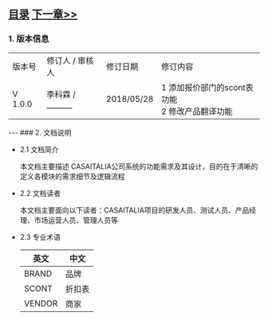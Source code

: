 ## [目录](../readme.md)   [下一章>>](./2_Introduction.md)
### 1. 版本信息
<table>
  <tr>
    <td>版本号</td>
    <td>修订人 / 审核人</td>
    <td>修订日期</td>
    <td>修订内容</td>
  </tr>
  <tr>
    <td>V 1.0.0</td>
    <td>李科霖 / _______</td>
    <td>2018/05/28</td>
    <td>1 添加报价部门的scont表功能<br> 2 修改产品翻译功能</td>
  </tr>
</table>
---
### 2. 文档说明

- 2.1 文档简介

  本文档主要描述 CASAITALIA公司系统的功能需求及其设计，目的在于清晰的定义各模块的需求细节及逻辑流程
- 2.2 文档读者

  本文档主要面向以下读者：CASAITALIA项目的研发人员、测试人员、产品经理、市场运营人员、管理人员等
- 2.3 专业术语

   英文 | 中文
  ----- | ---
  BRAND | 品牌
  SCONT | 折扣表
  VENDOR | 商家
